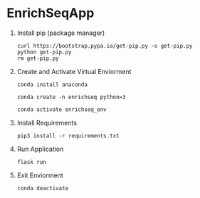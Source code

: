 # EnrichSeqApp

1. Install pip (package manager)

    ```unix
    curl https://bootstrap.pypa.io/get-pip.py -o get-pip.py
    python get-pip.py
    rm get-pip.py
    ```

2. Create and Activate Virtual Enviorment

    ```
    conda install anaconda

    conda create -n enrichseq python=3

    conda activate enrichseq_env
    ```

4. Install Requirements

    ```unix
    pip3 install -r requirements.txt
    ```

5. Run Application
    ```unix
    flask run
    ```

6. Exit Enviorment
    ```unix
    conda deactivate
    ```

